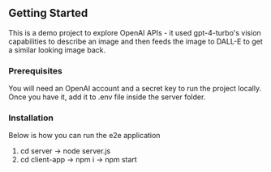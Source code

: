 <!-- GETTING STARTED -->
## Getting Started

This is a demo project to explore OpenAI APIs - it used gpt-4-turbo's vision capabilities to describe an image and then feeds the image to DALL-E to get a similar looking image back.

### Prerequisites

You will need an OpenAI account and a secret key to run the project locally. Once you have it, add it to .env file inside the server folder.

### Installation

Below is how you can run the e2e application

1. cd server -> node server.js
2. cd client-app -> npm i -> npm start
